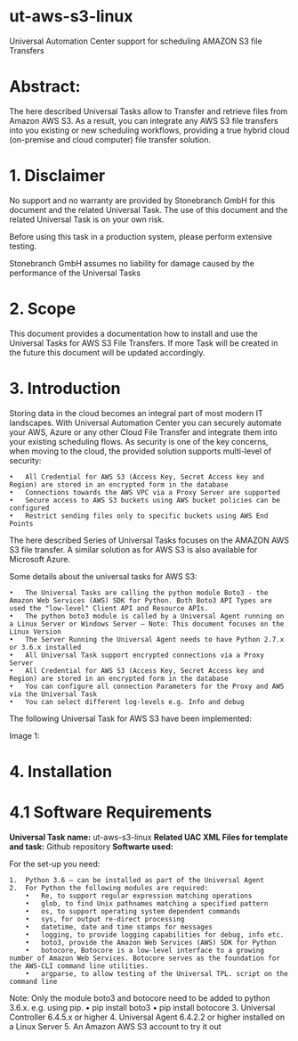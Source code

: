 # ut-aws-s3-linux
Universal Automation Center support for scheduling AMAZON S3 file Transfers 

# Abstract: 
The here described Universal Tasks allow to Transfer and retrieve files from Amazon AWS S3. As a result, you can integrate any AWS S3 file 
transfers into you existing or new scheduling workflows, providing a true hybrid cloud (on-premise and cloud computer) file transfer 
solution.  

# 1. 	Disclaimer

No support and no warranty are provided by Stonebranch GmbH for this document and the related Universal Task. The use of this document and 
the related Universal Task is on your own risk.

Before using this task in a production system, please perform extensive testing.

Stonebranch GmbH assumes no liability for damage caused by the performance of the Universal Tasks

# 2.	Scope 

This document provides a documentation how to install and use the Universal Tasks for AWS S3 File Transfers. If more Task will be created 
in the future this document will be updated accordingly.  

# 3.	Introduction

Storing data in the cloud becomes an integral part of most modern IT landscapes. With Universal Automation Center you can securely 
automate your AWS, Azure or any other Cloud File Transfer and integrate them into your existing scheduling flows.
As security is one of the key concerns, when moving to the cloud, the provided solution supports multi-level of security:

    •	All Credential for AWS S3 (Access Key, Secret Access key and Region) are stored in an encrypted form in the database
    •	Connections towards the AWS VPC via a Proxy Server are supported
    •	Secure access to AWS S3 buckets using AWS bucket policies can be configured
    •	Restrict sending files only to specific buckets using AWS End Points

The here described Series of Universal Tasks focuses on the AMAZON AWS S3 file transfer. A similar solution as for AWS S3 is also 
available for Microsoft Azure. 

Some details about the universal tasks for AWS S3:

    •	The Universal Tasks are calling the python module Boto3 - the Amazon Web Services (AWS) SDK for Python. Both Boto3 API Types are used the "low-level" Client API and Resource APIs. 
    •	The python boto3 module is called by a Universal Agent running on a Linux Server or Windows Server – Note: This document focuses on the Linux Version 
    •	The Server Running the Universal Agent needs to have Python 2.7.x or 3.6.x installed
    •	All Universal Task support encrypted connections via a Proxy Server
    •	All Credential for AWS S3 (Access Key, Secret Access key and Region) are stored in an encrypted form in the database
    •	You can configure all connection Parameters for the Proxy and AWS via the Universal Task
    •	You can select different log-levels e.g. Info and debug

The following Universal Task for AWS S3 have been implemented: 

Image 1:

# 4. 	Installation
# 4.1	Software Requirements
**Universal Task name:** ut-aws-s3-linux
**Related UAC XML Files for template and task:** Github repository
**Softwarte used:**

For the set-up you need:

    1.	Python 3.6 – can be installed as part of the Universal Agent
    2.	For Python the following modules are required: 
        •	Re, to support regular expression matching operations 
        •	glob, to find Unix pathnames matching a specified pattern
        •	os, to support operating system dependent commands
        •	sys, for output re-direct processing
        •	datetime, date and time stamps for messages
        •	logging, to provide logging capabilities for debug, info etc.
        •	boto3, provide the Amazon Web Services (AWS) SDK for Python
        •	botocore, Botocore is a low-level interface to a growing number of Amazon Web Services. Botocore serves as the foundation for the AWS-CLI command line utilities. 
        •	argparse, to allow testing of the Universal TPL. script on the command line
   
 Note: Only the module boto3 and botocore need to be added to python 3.6.x. e.g. using pip.
        •	pip install boto3
        •	pip install botocore
    3.	Universal Controller 6.4.5.x or higher
    4.	Universal Agent 6.4.2.2 or higher installed on a Linux Server
    5.	An Amazon AWS S3 account to try it out

        



    






